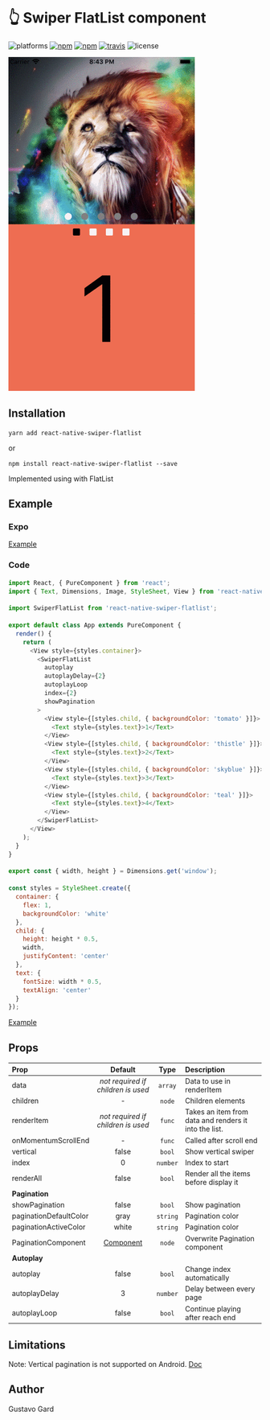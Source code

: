 # :point_up_2: Swiper FlatList component

![platforms](https://img.shields.io/badge/platforms-Android%20|%20iOS-brightgreen.svg)
[![npm](https://img.shields.io/npm/v/react-native-swiper-flatlist.svg)](https://www.npmjs.com/package/react-native-swiper-flatlist)
[![npm](https://img.shields.io/npm/dm/react-native-swiper-flatlist.svg)](https://www.npmjs.com/package/react-native-swiper-flatlist)
[![travis](https://travis-ci.org/gusgard/react-native-swiper-flatlist.svg?branch=master)](https://travis-ci.org/gusgard/react-native-swiper-flatlist)
![license](https://img.shields.io/npm/l/react-native-swiper-flatlist.svg)

![Demo](./demo.gif)

## Installation

```
yarn add react-native-swiper-flatlist
```

or

```
npm install react-native-swiper-flatlist --save
```

Implemented using with FlatList

## Example

### Expo

[Example](https://snack.expo.io/@gusgard/react-native-swiper-flatlist)

### Code

```js
import React, { PureComponent } from 'react';
import { Text, Dimensions, Image, StyleSheet, View } from 'react-native';

import SwiperFlatList from 'react-native-swiper-flatlist';

export default class App extends PureComponent {
  render() {
    return (
      <View style={styles.container}>
        <SwiperFlatList
          autoplay
          autoplayDelay={2}
          autoplayLoop
          index={2}
          showPagination
        >
          <View style={[styles.child, { backgroundColor: 'tomato' }]}>
            <Text style={styles.text}>1</Text>
          </View>
          <View style={[styles.child, { backgroundColor: 'thistle' }]}>
            <Text style={styles.text}>2</Text>
          </View>
          <View style={[styles.child, { backgroundColor: 'skyblue' }]}>
            <Text style={styles.text}>3</Text>
          </View>
          <View style={[styles.child, { backgroundColor: 'teal' }]}>
            <Text style={styles.text}>4</Text>
          </View>
        </SwiperFlatList>
      </View>
    );
  }
}

export const { width, height } = Dimensions.get('window');

const styles = StyleSheet.create({
  container: {
    flex: 1,
    backgroundColor: 'white'
  },
  child: {
    height: height * 0.5,
    width,
    justifyContent: 'center'
  },
  text: {
    fontSize: width * 0.5,
    textAlign: 'center'
  }
});
```

[Example](./example/README.md)

## Props

| Prop                   |                Default                 |   Type   | Description                                           |
| :--------------------- | :------------------------------------: | :------: | :---------------------------------------------------- |
| data                   |   _not required if children is used_   | `array`  | Data to use in renderItem                             |
| children               |                   -                    |  `node`  | Children elements                                     |
| renderItem             |   _not required if children is used_   |  `func`  | Takes an item from data and renders it into the list. |
| onMomentumScrollEnd    |                   -                    |  `func`  | Called after scroll end                               |
| vertical               |                 false                  |  `bool`  | Show vertical swiper                                  |
| index                  |                   0                    | `number` | Index to start                                        |
| renderAll              |                 false                  |  `bool`  | Render all the items before display it                |
| **Pagination**         |
| showPagination         |                 false                  |  `bool`  | Show pagination                                       |
| paginationDefaultColor |                  gray                  | `string` | Pagination color                                      |
| paginationActiveColor  |                 white                  | `string` | Pagination color                                      |
| PaginationComponent    | [Component](./src/Pagination/index.js) |  `node`  | Overwrite Pagination component                        |
| **Autoplay**           |
| autoplay               |                 false                  |  `bool`  | Change index automatically                            |
| autoplayDelay          |                   3                    | `number` | Delay between every page                              |
| autoplayLoop           |                 false                  |  `bool`  | Continue playing after reach end                      |

<!--
autoplayDirection: PropTypes.bool.isRequired,  -->

## Limitations

Note: Vertical pagination is not supported on Android.
[Doc](https://github.com/facebook/react-native/blob/a48da14800013659e115bf2b58e31aa396e678e5/Libraries/Components/ScrollView/ScrollView.js#L274)

## Author

Gustavo Gard
